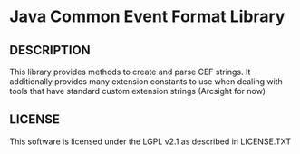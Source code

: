 # Java Common Event Format Library #

## DESCRIPTION ##

This library provides methods to create and parse CEF strings.  It additionally provides
many extension constants to use when dealing with tools that have standard custom extension
strings (Arcsight for now)


## LICENSE ##

This software is licensed under the LGPL v2.1 as described in LICENSE.TXT